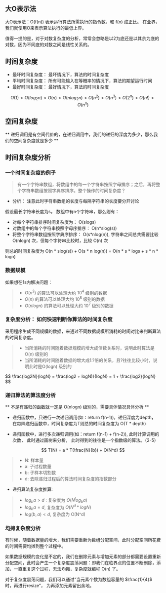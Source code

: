 
## 大O表示法

大O表示法：O(f(n)) 表示运行算法所需执行的指令数，和 f(n) 成正比。
在业界，我们就使用O来表示算法执行的最低上界。

值得一提的是，对于对数复杂度的分析，常常会忽略是以2为底还是以其余为底的对数，因为不同底的对数之间是线性关系的。

## 时间复杂度

- 最坏时间复杂度： 最坏情况下，算法的时间复杂度
- 平均时间复杂度： 所有可能输入在等概率的情况下，算法的期望运行时间
- 最好时间复杂度： 最好情况下，算法的时间复杂度


$$
O(1) < O(log_2n) < O(n) < O(nlog_2n) < O(n^2) < O(n^3) < O(2^n) < O(n!) < O(n^n)
$$

## 空间复杂度

** 递归调用是有空间代价的，在递归调用中，我们的递归的深度为多少，那么我们的空间复杂度就是多少 **


## 时间复杂度分析

###  一个时间复杂度的例子

> 有一个字符串数组，将数组中的每一个字符串按照字母排序；之后，再将整个字符串数组按照字典序排序。整个操作的时间复杂度？

- 分析： 注意此时字符串数组的长度与每隔字符串的长度要分开讨论

假设最长字符串长度为s， 数组中有n个字符串，那么则有：
- 对每个字符串排序时间复杂度为： O(slogs)
- 对数组中的每个字符串按照字母序排序： O(n*slog(s))
- 将整个字符串数组按照字典序排序： O(s*nlog(n)), 字符串之间总共需要比较 O(nlogn) 次，但每个字符串比较时，比较 O(n) 次

则总的时间复杂度为 O(n * slog(s)) + O(s * n log(n)) = O(n * s * logs + s * n * logn)

### 数据规模

如果想在1s内解决问题：
> - $O(n^2)$ 的算法可以处理大约 $10^4$ 级别的数据
> - $O(n)$ 的算法可以处理大约 $10^8$ 级别的数据
> - $O(nlogn)$ 的算法可以处理大约 $10^7$ 级别的数据

### 复杂度分析： 如何快速判断你算法的时间复杂度

采用程序生成不同规模的数据，来通过不同数据规模所消耗的时间对比来判断算法的时间复杂度。

> - 当所消耗的时间随着数据规模的增大成倍数关系时，说明此时算法是O(n) 级别的
> - 当所消耗的时间随着数据的增大成1.?倍的关系，且?往往比较小时，说明此时是O(logn) 级别的

$$
\frac{log2N}{logN} = \frac(log2 + logN)}{logN} = 1 + \frac{log2}{logN}
$$

### 递归算法的算法度分析

** 不是有递归的函数就一定是 O(nlogn) 级别的，需要具体情况具体分析 **

- 递归函数中，只进行一次递归调用(如：return f(n-1))，递归深度为depth， 在每隔递归函数中，时间复杂度为T则总的时间复杂度为 O(T * depth)

- 递归函数中，进行多次递归调用(如：return f(n-1) + f(n-2)), 此时计算调用的次数， 此时通过画树来分析， 此时得到的往往是一个指数级的算法。（2-5）

$$
T(N) = a * T(\frac{N}{b})  + O(N^d)
$$

> - N: 样本量
> - a: 子过程数量
> - b: 子样本切割数
> - d: 去除递归过程后的算法时间复杂度的指数部分

- 递归算法复杂度推算:
> - $log_ba > d$ : 复杂度为 $O(N^log_ba)$
> - $log_ba = d$, 复杂度为 $O(N^d * logN)$
> - $log(b,a) < d$, 复杂度为 O(N^d)

### 均摊复杂度分析

有时候，随着数据量的增大，我们需要重新为数组分配空间，此时分配空间所花费的时间需要均摊到整个过程中。

如果数据规模的变化是不定的，我们在删除元素与增加元素的部分都需要设置重新分配空间，此时会产生一个复杂度震荡问题：即我们在临界点的位置不断删除，添加，一直重复这个过程，无法均摊，复杂度就编程 O(n) 了。

对于复杂度震荡问题，我们可以通过“当元素个数为数组容量的 $\frac{1}{4}$ 时，再进行resize”， 为再添加元素留出余地。

